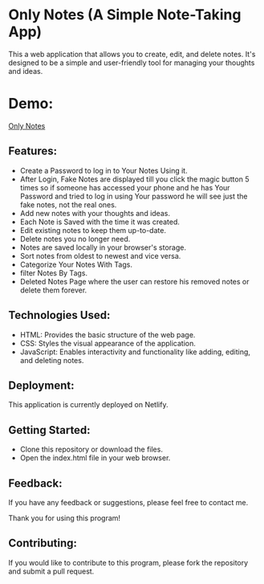 # Only Notes  (A Simple Note-Taking App) 

This a web application that allows you to create, edit, and delete notes. It's designed to be a simple and user-friendly tool for managing your thoughts and ideas.

# Demo:
[Only Notes](https://only-notes.netlify.app/)

## Features:
* Create a Password to log in to Your Notes Using it.
* After Login, Fake Notes are displayed till you click the magic button 5 times so if someone has accessed your phone and he has Your Password and tried to log in using Your password he will see just the fake notes, not the real ones.
* Add new notes with your thoughts and ideas.
* Each Note is Saved with the time it was created.
* Edit existing notes to keep them up-to-date.
* Delete notes you no longer need.
* Notes are saved locally in your browser's storage.
* Sort notes from oldest to newest and vice versa.
* Categorize Your Notes With Tags.
* filter Notes By Tags.
* Deleted Notes Page where the user can restore his removed notes or delete them forever.

## Technologies Used:

* HTML: Provides the basic structure of the web page.
* CSS: Styles the visual appearance of the application.
* JavaScript: Enables interactivity and functionality like adding, editing, and deleting notes.

## Deployment:

This application is currently deployed on Netlify.

## Getting Started:

* Clone this repository or download the files.
* Open the index.html file in your web browser.

## Feedback:

If you have any feedback or suggestions, please feel free to contact me.

Thank you for using this program!

## Contributing:

If you would like to contribute to this program, please fork the repository and submit a pull request.
